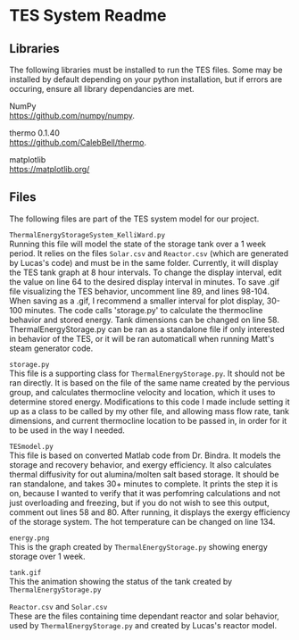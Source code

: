 # TES System Readme

## Libraries
The following libraries must be installed to run the TES files. Some may be installed by default depending on your python installation, but if errors are occuring, ensure all library dependancies are met.

NumPy<br />
https://github.com/numpy/numpy.

thermo 0.1.40<br />
https://github.com/CalebBell/thermo.

matplotlib<br />
https://matplotlib.org/

## Files
The following files are part of the TES system model for our project.

`ThermalEnergyStorageSystem_KelliWard.py`<br  />
Running this file will model the state of the storage tank over a 1 week period. It relies on the files `Solar.csv` and `Reactor.csv` (which are generated by Lucas's code) and  must be in the same folder. Currently, it will display the TES tank graph at 8 hour intervals. To change the display interval, edit the value on line 64 to the desired display interval in minutes. To save .gif file visualizing the TES behavior, uncomment line 89, and lines 98-104. When saving as a .gif, I recommend a smaller interval for plot display, 30-100 minutes. The code calls 'storage.py' to calculate the thermocline behavior and stored energy. Tank dimensions can be changed on line 58. ThermalEnergyStorage.py can be ran as a standalone file if only interested in behavior of the TES, or it will be ran automaticall when running Matt's steam generator code.

`storage.py`<br  />
This file is a supporting class for `ThermalEnergyStorage.py`. It should not be ran directly. It is based on the file of the same name created by the pervious group, and calculates thermocline velocity and location, which it uses to determine stored energy. Modifications to this code I made include setting it up as a class to be called by my other file, and allowing mass flow rate, tank dimensions, and current thermocline location to be passed in, in order for it to be used in the way I needed.

`TESmodel.py`<br  />
This file is based on converted Matlab code from Dr. Bindra. It models the storage and recovery behavior, and exergy efficiency. It also calculates thermal diffusivity for out alumina/molten salt based storage. It should be ran standalone, and takes 30+ minutes to complete. It prints the step it is on, because I wanted to verify that it was perfomring calculations and not just overloading and freezing, but if you do not wish to see this output, comment out lines 58 and 80. After running, it displays the exergy efficiency of the storage system. The hot temperature can be changed on line 134.

`energy.png`<br  />
This is the graph created by `ThermalEnergyStorage.py` showing energy storage over 1 week.

`tank.gif`<br  />
This the animation showing the status of the tank created by `ThermalEnergyStorage.py`

`Reactor.csv` and `Solar.csv`<br  />
These are the files containing time dependant reactor and solar behavior, used by `ThermalEnergyStorage.py` and created by Lucas's reactor model.
